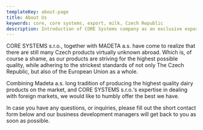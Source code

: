 ```yaml
---
templateKey: about-page
title: About Us
keywords: core, core systems, export, milk, Czech Republic
description: Introduction of CORE Systems company as an exclusive exporter of dairy products manufactured by MADETA company in North Africa and South-East Asia regions.
---
```


CORE SYSTEMS s.r.o., together with MADETA a.s. have come to realize that there are still many Czech products virtually unknown abroad. Which is, of course a shame, as our products are striving for the highest possible quality, while adhering to the strickest standards of not only The Czech Republic, but also of the European Union as a whole.

Combining Madeta a.s. long tradition of producing the highest quality dairy products on the market, and CORE SYSTEMS s.r.o.‘s expertise in dealing with foreign markets, we would like to humbly offer the best we have.

In case you have any questions, or inquiries, please fill out the short contact form below and our business development managers will get back to you as soon as possible.
